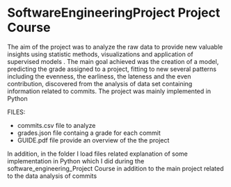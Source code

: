 # SoftwareEngineeringProject Project Course
The aim of the project was to analyze the raw data to provide new valuable insights using statistic methods, visualizations and application of supervised models . 
The main goal achieved was the creation of a model, predicting the grade assigned to a project, fitting to new several patterns including the evenness, the earliness, the lateness and the even contribution, discovered from the analysis of data set containing information related to commits.
The project was mainly implemented in Python

FILES:
- commits.csv file  to analyze
- grades.json file containg a grade for each commit
- GUIDE.pdf file provide an overview of the the project

In addition, in the folder I load files related  explanation of some implementation in Python which I did during the software_engineering_Project Course in addition to the main project related to the data analysis of commits
